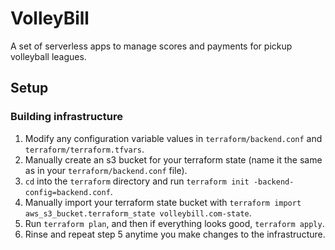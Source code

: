 # VolleyBill

A set of serverless apps to manage scores and payments for pickup volleyball leagues.

## Setup
### Building infrastructure
1. Modify any configuration variable values in `terraform/backend.conf` and `terraform/terraform.tfvars`.
2. Manually create an s3 bucket for your terraform state (name it the same as in your `terraform/backend.conf` file).
3. `cd` into the `terraform` directory and run `terraform init -backend-config=backend.conf`.
4. Manually import your terraform state bucket with `terraform import aws_s3_bucket.terraform_state volleybill.com-state`.
5. Run `terraform plan`, and then if everything looks good, `terraform apply`.
6. Rinse and repeat step 5 anytime you make changes to the infrastructure.